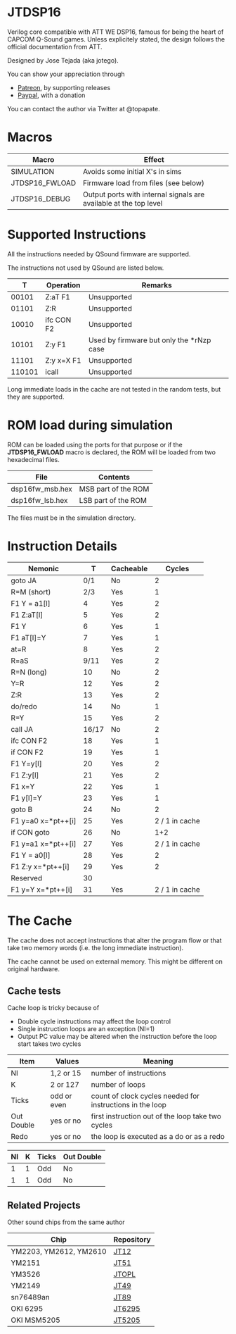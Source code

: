 # JTDSP16

Verilog core compatible with ATT WE DSP16, famous for being the heart of CAPCOM Q-Sound games. Unless explicitely stated, the design follows the official documentation from ATT.

Designed by Jose Tejada (aka jotego).

You can show your appreciation through
* [Patreon](https://patreon.com/topapate), by supporting releases
* [Paypal](https://paypal.me/topapate), with a donation

You can contact the author via Twitter at @topapate.


# Macros

Macro              | Effect
-------------------|---------------
SIMULATION         | Avoids some initial X's in sims
JTDSP16_FWLOAD     | Firmware load from files (see below)
JTDSP16_DEBUG      | Output ports with internal signals are available at the top level

# Supported Instructions

All the instructions needed by QSound firmware are supported.

The instructions not used by QSound are listed below.

  T    |   Operation      | Remarks
-------|------------------|------------
00101  | Z:aT     F1      | Unsupported
01101  | Z:R              | Unsupported
10010  | ifc CON  F2      | Unsupported
10101  | Z:y      F1      | Used by firmware but only the *rNzp case
11101  | Z:y x=X  F1      | Unsupported
110101 | icall            | Unsupported

Long immediate loads in the cache are not tested in the random tests, but they are supported.

# ROM load during simulation

ROM can be loaded using the ports for that purpose or if the **JTDSP16_FWLOAD** macro is declared, the ROM will be loaded from two hexadecimal files.

File             | Contents
-----------------|---------------------
dsp16fw_msb.hex  | MSB part of the ROM
dsp16fw_lsb.hex  | LSB part of the ROM

The files must be in the simulation directory.

# Instruction Details

Nemonic            |  T    | Cacheable   | Cycles
-------------------|-------|-------------|---------
goto JA            | 0/1   |      No     |  2
R=M (short)        | 2/3   | Yes         |  1
F1 Y = a1[l]       | 4     | Yes         |  2
F1 Z:aT[l]         | 5     | Yes         |  2
F1 Y               | 6     | Yes         |  1
F1 aT[l]=Y         | 7     | Yes         |  1
at=R               | 8     | Yes         |  2
R=aS               | 9/11  | Yes         |  2
R=N (long)         | 10    |       No    |  2
Y=R                | 12    | Yes         |  2
Z:R                | 13    | Yes         |  2
do/redo            | 14    |       No    |  1
R=Y                | 15    | Yes         |  2
call JA            | 16/17 |       No    |  2
ifc CON F2         | 18    | Yes         |  1
if  CON F2         | 19    | Yes         |  1
F1 Y=y[l]          | 20    | Yes         |  2
F1 Z:y[l]          | 21    | Yes         |  2
F1 x=Y             | 22    | Yes         |  1
F1 y[l]=Y          | 23    | Yes         |  1
goto B             | 24    |       No    |  2
F1 y=a0 x=*pt++[i] | 25    | Yes         |  2 / 1 in cache
if CON goto        | 26    |       No    |  1+2
F1 y=a1 x=*pt++[i] | 27    | Yes         |  2 / 1 in cache
F1 Y = a0[l]       | 28    | Yes         |  2
F1 Z:y  x=*pt++[i] | 29    | Yes         |  2
Reserved           | 30    |             |
F1 y=Y  x=*pt++[i] | 31    | Yes         |  2 / 1 in cache

# The Cache

The cache does not accept instructions that alter the program flow or that take two memory words (i.e. the long immediate instruction).

The cache cannot be used on external memory. This might be different on original hardware.

## Cache tests

Cache loop is tricky because of

* Double cycle instructions may affect the loop control
* Single instruction loops are an exception (NI=1)
* Output PC value may be altered when the instruction before the loop start takes two cycles

Item        | Values         | Meaning
------------|----------------|----------------------------------
NI          | 1,2 or 15      | number of instructions
K           | 2 or 127       | number of loops
Ticks       | odd or even    | count of clock cycles needed for instructions in the loop
Out Double  | yes or no      | first instruction out of the loop take two cycles
Redo        | yes or no      | the loop is executed as a do or as a redo

NI | K | Ticks | Out Double
---|---|-------|------------
1  | 1 |  Odd  | No
1  | 1 |  Odd  | No

## Related Projects

Other sound chips from the same author

Chip                   | Repository
-----------------------|------------
YM2203, YM2612, YM2610 | [JT12](https://github.com/jotego/jt12)
YM2151                 | [JT51](https://github.com/jotego/jt51)
YM3526                 | [JTOPL](https://github.com/jotego/jtopl)
YM2149                 | [JT49](https://github.com/jotego/jt49)
sn76489an              | [JT89](https://github.com/jotego/jt89)
OKI 6295               | [JT6295](https://github.com/jotego/jt6295)
OKI MSM5205            | [JT5205](https://github.com/jotego/jt5205)